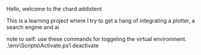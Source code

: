 
Hello, welcome to the chard addistent

This is a learning project where I try to get a hang of integrating a plotter, a search engine and ai

note to self: use these commands for toggeling the virtual environment.
.\env\Scripts\Activate.ps1
deactivate


